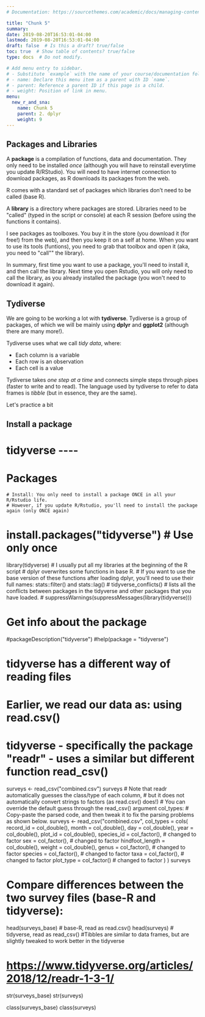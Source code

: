 ```yaml
---
# Documentation: https://sourcethemes.com/academic/docs/managing-content/

title: "Chunk 5"
summary:
date: 2019-08-20T16:53:01-04:00
lastmod: 2019-08-20T16:53:01-04:00
draft: false  # Is this a draft? true/false
toc: true  # Show table of contents? true/false
type: docs  # Do not modify.

# Add menu entry to sidebar.
# - Substitute `example` with the name of your course/documentation folder.
# - name: Declare this menu item as a parent with ID `name`.
# - parent: Reference a parent ID if this page is a child.
# - weight: Position of link in menu.
menu:
  new_r_and_sna:
    name: Chunk 5
    parent: 2. dplyr
    weight: 9
---
```


## Packages and Libraries

A **package** is a compilation of functions, data and documentation. They only need to be installed *once* (although you will have to reinstall everytime you update R/RStudio). You will need to have internet connection to download packages, as R downloads its packages from the web.

R comes with a standard set of packages which libraries don’t need to be called (base R).

A **library** is a directory where packages are stored. Libraries need to be "called" (typed in the script or console) at each R session (before using the functions it contains).

I see packages as toolboxes. You buy it in the store (you download it (for free!) from the web), and then you keep it on a self at home. When you want to use its tools (funtions), you need to grab that toolbox and open it (aka, you need to "call"" the library).

In summary, first time you want to use a package, you'll need to install it, and then call the library. Next time you open Rstudio, you will only need to call the library, as you already installed the package (you won't need to download it again).


## **Tydiverse**

We are going to be working a lot with **tydiverse**. Tydiverse is a group of packages, of which we will be mainly using **dplyr** and **ggplot2** (although there are many more!).

Tydiverse uses what we call *tidy data*, where:

* Each column is a variable
* Each row is an observation
* Each cell is a value

Tydiverse takes *one step at a time* and connects simple steps through pipes (faster to write and to read). The language used by tydiverse to refer to data frames is *tibble* (but in essence, they are the same).

Let's practice a bit

## **Install a package**

# tidyverse ----
# Packages
    # Install: You only need to install a package ONCE in all your R/Rstudio life.
    # However, if you update R/Rstudio, you'll need to install the package again (only ONCE again)
# install.packages("tidyverse") # Use only once
library(tidyverse) # I usually put all my libraries at the beginning of the R script
        # dplyr overwrites some functions in base R. 
        # If you want to use the base version of these functions after loading dplyr, you'll need to use their full names: stats::filter() and stats::lag()
        # tidyverse_conflicts() # lists all the conflicts between packages in the tidyverse and other packages that you have loaded.
        # suppressWarnings(suppressMessages(library(tidyverse)))
# Get info about the package
#packageDescription("tidyverse")
#help(package = "tidyverse")


# tidyverse has a different way of reading files
# Earlier, we read our data as: using read.csv()
# tidyverse - specifically the package "readr" - uses a similar but different function read_csv()

surveys <- read_csv("combined.csv")
surveys
      # Note that readr automatically guesses the class/type of each column, 
      # but it does not automatically convert strings to factors (as read.csv() does!)
      # You can override the default guess through the read_csv() argument col_types:
            # Copy-paste the parsed code, and then tweak it to fix the parsing problems as shown below.
            surveys <- read_csv("combined.csv", 
                                col_types = cols(
                                  record_id = col_double(),
                                  month = col_double(),
                                  day = col_double(),
                                  year = col_double(),
                                  plot_id = col_double(),
                                  species_id = col_factor(), # changed to factor
                                  sex = col_factor(), # changed to factor
                                  hindfoot_length = col_double(),
                                  weight = col_double(),
                                  genus = col_factor(), # changed to factor
                                  species = col_factor(), # changed to factor
                                  taxa = col_factor(), # changed to factor
                                  plot_type = col_factor() # changed to factor
                                    )
                                ) 
surveys
      

# Compare differences between the two survey files (base-R and tidyverse):
head(surveys_base) # base-R, read as read.csv()
head(surveys) # tidyverse,  read as read_csv()
#Tibbles are similar to data frames, but are slightly tweaked to work better in the tidyverse
# https://www.tidyverse.org/articles/2018/12/readr-1-3-1/
str(surveys_base)
str(surveys)

class(surveys_base)
class(surveys)









